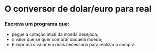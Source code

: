 # O conversor de dolar/euro para real

 ### Escreva um programa que:
  * pegue a cotação atual da moeda desejada;
  * o valor que se quer comprar daquela moeda;
  * E imprima o valor em reais necessário para realizar a compra.
